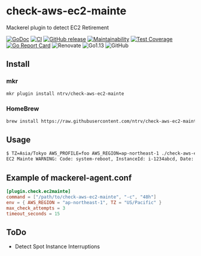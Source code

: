 # check-aws-ec2-mainte

Mackerel plugin to detect EC2 Retirement

[![GoDoc](https://godoc.org/github.com/ntrv/check-aws-ec2-mainte?status.svg)](https://godoc.org/github.com/ntrv/check-aws-ec2-mainte/lib)
[![CI](https://travis-ci.org/ntrv/check-aws-ec2-mainte.svg?branch=master)](https://travis-ci.org/ntrv/check-aws-ec2-mainte)
[![GitHub release](https://img.shields.io/github/release/ntrv/check-aws-ec2-mainte.svg)](https://github.com/ntrv/check-aws-ec2-mainte/releases)
[![Maintainability](https://api.codeclimate.com/v1/badges/84698652a28fdaf6bf5e/maintainability)](https://codeclimate.com/github/ntrv/check-aws-ec2-mainte/maintainability)
[![Test Coverage](https://api.codeclimate.com/v1/badges/84698652a28fdaf6bf5e/test_coverage)](https://codeclimate.com/github/ntrv/check-aws-ec2-mainte/test_coverage)
[![Go Report Card](https://goreportcard.com/badge/github.com/ntrv/check-aws-ec2-mainte)](https://goreportcard.com/report/github.com/ntrv/check-aws-ec2-mainte)
![Renovate](https://img.shields.io/badge/Renovate-Bot-yellow?style=flat&logo=dependabot)
![Go1.13](https://img.shields.io/badge/Go-1.13-blue.svg)
![GitHub](https://img.shields.io/github/license/ntrv/check-aws-ec2-mainte.svg)


## Install

### mkr

```bash
mkr plugin install ntrv/check-aws-ec2-mainte
```

### HomeBrew

```bash
brew install https://raw.githubusercontent.com/ntrv/check-aws-ec2-mainte/master/Formula/check-aws-ec2-mainte.rb
```

## Usage

```bash
$ TZ=Asia/Tokyo AWS_PROFILE=foo AWS_REGION=ap-northeast-1 ./check-aws-ec2-mainte --all
EC2 Mainte WARNING: Code: system-reboot, InstanceId: i-1234abcd, Date: 2019-03-29T21:00:00+09:00 - 2019-03-29T23:00:00+09:00, Description: scheduled reboot
```

## Example of mackerel-agent.conf

```toml
[plugin.check.ec2mainte]
command = ["/path/to/check-aws-ec2-mainte", "-c", "48h"]
env = { AWS_REGION = "ap-northeast-1", TZ = "US/Pacific" }
max_check_attempts = 3
timeout_seconds = 15
```

## ToDo

* Detect Spot Instance Interruptions
